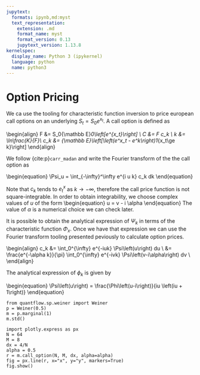 ```yaml
---
jupytext:
  formats: ipynb,md:myst
  text_representation:
    extension: .md
    format_name: myst
    format_version: 0.13
    jupytext_version: 1.13.8
kernelspec:
  display_name: Python 3 (ipykernel)
  language: python
  name: python3
---
```


# Option Pricing

We ca use the tooling for characteristic function inversion to price european call options on an underlying $S_t = S_0 e^{x_t}$. A call option is defined as

\begin{align}
F &= S_0{\mathbb E}_0\left[e^{x_t}\right] \\
C &= F c_k \\
k &= \ln\frac{K}{F}\\ 
c_k &= {\mathbb E}\left[\left(e^x_t - e^k\right)1_{x_t\ge k}\right]
\end{align}

We follow {cite:p}`carr_madan` and write the Fourier transform of the the call option as

\begin{equation}
\Psi_u = \int_{-\infty}^\infty e^{i u k} c_k dk
\end{equation}

Note that $c_k$ tends to $e^x_t$ as $k \to -\infty$, therefore the call price function is not square-integrable. In order to obtain integrability, we choose complex values of $u$ of the form
\begin{equation}
u = v - i \alpha
\end{equation}
The value of $\alpha$ is a numerical choice we can check later.

It is possible to obtain the analytical expression of $\Psi_k$ in terms of the characteristic function $\Phi_x$. Once we have that expression we can use the Fourier transform tooling presented peviously to calculate option prices.

\begin{align}
c_k &= \int_0^{\infty} e^{-iuk} \Psi\left(u\right) du \\
    &= \frac{e^{-\alpha k}}{\pi} \int_0^{\infty} e^{-ivk} \Psi\left(v-i\alpha\right) dv \\
\end{align}

The analytical expression of $\phi_k$ is given by

\begin{equation}
\Psi\left(u\right) = \frac{\Phi\left(u-i\right)}{iu \left(iu + 1\right)}
\end{equation}

```{code-cell} ipython3
from quantflow.sp.weiner import Weiner
p = Weiner(0.5)
m = p.marginal(1)
m.std()
```

```{code-cell} ipython3
import plotly.express as px
N = 64
M = 8
dx = 4/N
alpha = 0.5
r = m.call_option(N, M, dx, alpha=alpha)
fig = px.line(r, x="x", y="y", markers=True)
fig.show()
```
